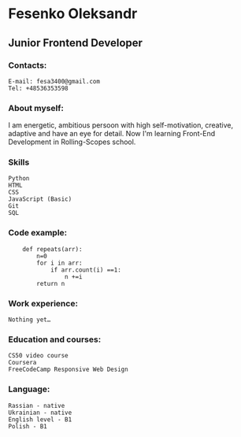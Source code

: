 # Fesenko Oleksandr

## Junior Frontend Developer

### Contacts:
    E-mail: fesa3400@gmail.com
    Tel: +48536353598

### About myself:
I am energetic, ambitious persoon with high self-motivation, creative, adaptive and have an eye for detail. Now I'm learning Front-End Development in Rolling-Scopes school.
### Skills
    
    Python
    HTML
    CSS
    JavaScript (Basic)
    Git
    SQL


### Code example:
```
    def repeats(arr):
        n=0
        for i in arr:
            if arr.count(i) ==1:
                n +=i
        return n
```

### Work experience:
    Nothing yet…

### Education and courses:

    CS50 video course
    Coursera 
    FreeCodeCamp Responsive Web Design 

### Language:

    Rassian - native
    Ukrainian - native
    English level - B1
    Polish - B1
